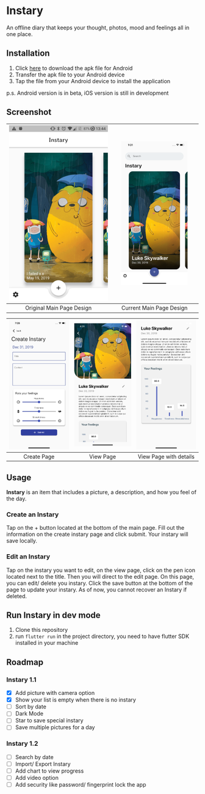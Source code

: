 # Instary

An offline diary that keeps your thought, photos, mood and feelings all in one place.

## Installation

1. Click [here](https://drive.google.com/file/d/1pnfgE3v1rQKw8PjADrteneif2ihdbHCq/view) to download the apk file for Android
2. Transfer the apk file to your Android device
3. Tap the file from your Android device to install the application

p.s. Android version is in beta, iOS version is still in development

## Screenshot
|<img src="Screenshots/OriginalMainPage.png"/>|<img src="Screenshots/MainPage.png" width="80%"/>|
| :---: | :---: |
| Original Main Page Design | Current Main Page Design |

|<img src="Screenshots/CreatePage.png" />|<img src="Screenshots/ViewPage.png" />|<img src="Screenshots/ViewPage2.png" />|
| :---: | :---: | :---: |
| Create Page | View Page | View Page with details |

## Usage
**Instary** is an item that includes a picture, a description, and how you feel of the day.

### Create an Instary
Tap on the + button located at the bottom of the main page. Fill out the information on the create instary page and click submit. Your instary will save locally.

### Edit an Instary
Tap on the instary you want to edit, on the view page, click on the pen icon located next to the title. Then you will direct to the edit page. On this page, you can edit/ delete you instary. Click the save button at the bottom of the page to update your instary. As of now, you cannot recover an Instary if deleted.

## Run Instary in dev mode
1. Clone this repository
2. run `flutter run` in the project directory, you need to have flutter SDK installed in your machine

## Roadmap
### Instary 1.1

- [x] Add picture with camera option
- [x] Show your list is empty when there is no instary
- [ ] Sort by date
- [ ] Dark Mode
- [ ] Star to save special instary
- [ ] Save multiple pictures for a day

### Instary 1.2
- [ ] Search by date
- [ ] Import/ Export Instary
- [ ] Add chart to view progress
- [ ] Add video option
- [ ] Add security like password/ fingerprint lock the app
